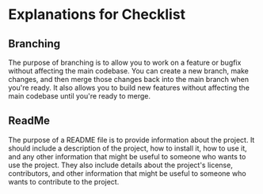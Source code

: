 # Explanations for Checklist

## Branching

The purpose of branching is to allow you to work on a feature or bugfix without affecting the main codebase. You can create a new branch, make changes, and then merge those changes back into the main branch when you're ready. It also allows you to build new features without affecting the main codebase until you're ready to merge.

## ReadMe

The purpose of a README file is to provide information about the project. It should include a description of the project, how to install it, how to use it, and any other information that might be useful to someone who wants to use the project. They also include details about the project's license, contributors, and other information that might be useful to someone who wants to contribute to the project.
